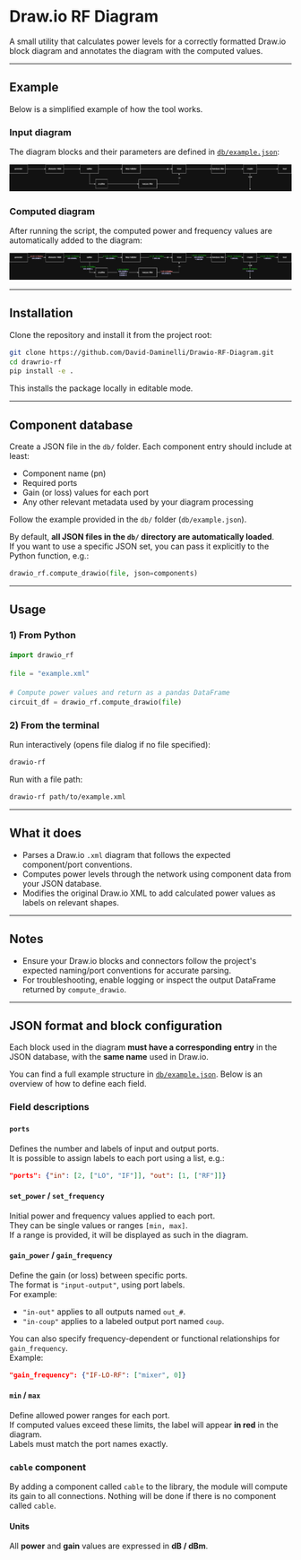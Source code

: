 # Draw.io RF Diagram

A small utility that calculates power levels for a correctly formatted Draw.io block diagram and annotates the diagram with the computed values.

---

## Example

Below is a simplified example of how the tool works.

### Input diagram

The diagram blocks and their parameters are defined in [`db/example.json`](db/example.json):

![Example raw diagram](example/example_raw.png)

### Computed diagram

After running the script, the computed power and frequency values are automatically added to the diagram:

![Example computed diagram](example/example_computed.png)

---

## Installation

Clone the repository and install it from the project root:

```bash
git clone https://github.com/David-Daminelli/Drawio-RF-Diagram.git
cd drawrio-rf
pip install -e .
```

This installs the package locally in editable mode.

---

## Component database

Create a JSON file in the `db/` folder. Each component entry should include at least:

- Component name (pn)
- Required ports
- Gain (or loss) values for each port
- Any other relevant metadata used by your diagram processing

Follow the example provided in the `db/` folder (`db/example.json`).

By default, **all JSON files in the `db/` directory are automatically loaded**.  
If you want to use a specific JSON set, you can pass it explicitly to the Python function, e.g.:

```python
drawio_rf.compute_drawio(file, json=components)
```

---

## Usage

### 1) From Python

```python
import drawio_rf

file = "example.xml"

# Compute power values and return as a pandas DataFrame
circuit_df = drawio_rf.compute_drawio(file)
```

### 2) From the terminal

Run interactively (opens file dialog if no file specified):

```bash
drawio-rf
```

Run with a file path:

```bash
drawio-rf path/to/example.xml
```

---

## What it does

- Parses a Draw.io `.xml` diagram that follows the expected component/port conventions.
- Computes power levels through the network using component data from your JSON database.
- Modifies the original Draw.io XML to add calculated power values as labels on relevant shapes.

---

## Notes

- Ensure your Draw.io blocks and connectors follow the project's expected naming/port conventions for accurate parsing.
- For troubleshooting, enable logging or inspect the output DataFrame returned by `compute_drawio`.

---

## JSON format and block configuration

Each block used in the diagram **must have a corresponding entry** in the JSON database, with the **same name** used in Draw.io.

You can find a full example structure in [`db/example.json`](db/example.json). Below is an overview of how to define each field.

### Field descriptions

#### `ports`
Defines the number and labels of input and output ports.  
It is possible to assign labels to each port using a list, e.g.:

```json
"ports": {"in": [2, ["LO", "IF"]], "out": [1, ["RF"]]}
```

#### `set_power` / `set_frequency`
Initial power and frequency values applied to each port.  
They can be single values or ranges `[min, max]`.  
If a range is provided, it will be displayed as such in the diagram.

#### `gain_power` / `gain_frequency`
Define the gain (or loss) between specific ports.  
The format is `"input-output"`, using port labels.  
For example:
- `"in-out"` applies to all outputs named `out_#`.
- `"in-coup"` applies to a labeled output port named `coup`.

You can also specify frequency-dependent or functional relationships for `gain_frequency`.  
Example:
```json
"gain_frequency": {"IF-LO-RF": ["mixer", 0]}
```

#### `min` / `max`
Define allowed power ranges for each port.  
If computed values exceed these limits, the label will appear **in red** in the diagram.  
Labels must match the port names exactly.

### `cable` component

By adding a component called `cable` to the library, the module will compute its gain to all connections. Nothing will be done if there is no component called `cable`.

#### Units
All **power** and **gain** values are expressed in **dB / dBm**.
